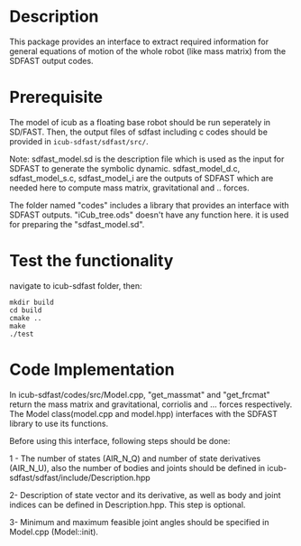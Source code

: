 # Description 

This package provides an interface to extract required information for general equations of motion of the whole robot (like mass matrix) from the SDFAST output codes.

# Prerequisite
The model of icub as a floating base robot should be run seperately in SD/FAST. Then, the output files of sdfast including c codes should be provided in `icub-sdfast/sdfast/src/`.

Note:
sdfast_model.sd is the description file which is used as the input for SDFAST to generate the symbolic dynamic.
sdfast_model_d.c, sdfast_model_s.c, sdfast_model_i are the outputs of SDFAST which are needed here to compute mass matrix, gravitational and .. forces.

The folder named "codes" includes a library that provides an interface with SDFAST outputs. 
"iCub_tree.ods" doesn't have any function here. it is used for preparing the "sdfast_model.sd".

# Test the functionality
navigate to icub-sdfast folder, then:

	mkdir build
	cd build
	cmake ..
	make 
	./test

# Code Implementation
In icub-sdfast/codes/src/Model.cpp, "get_massmat" and "get_frcmat" return the mass matrix and gravitational, corriolis and ... forces respectively.
The Model class(model.cpp and model.hpp) interfaces with the SDFAST library to use its functions.

Before using this interface, following steps should be done:

1 - The number of states (AIR_N_Q) and number of state derivatives (AIR_N_U), also the number of bodies and joints should be defined in icub-sdfast/sdfast/include/Description.hpp

2-  Description of state vector and its derivative, as well as body and joint indices can be defined in Description.hpp. This step is optional.

3-  Minimum and maximum feasible joint angles should be specified in Model.cpp (Model::init).






